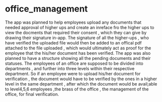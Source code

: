 # office_management

The app was planned to help employees upload any documents that needed approval of higher ups and create an inreface fro the higher ups to view the docments that required their consent , which they can give by drawing their signature in-app. The signature of all the higher-ups , who have verified the uploaded file would then be added to an offical pdf attached to the file uploaded , which would ultimately act as proof for the employee that the his/her document has been verified. The app was also planned to have a structure showing all the pending documents and their statuses. The employees of an office are supposed to be divided into departments , and further into three levels within their respective department. So if an employee were to upload his/her document for verification , the document would have to be verified by the ones in a higher level in the same department , after which the document would be avail;able to level4,5,6 employees ,the brass of the office , the management of the office, for final verification.
